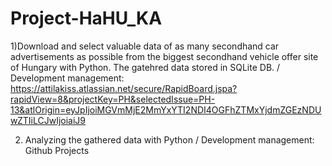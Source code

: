 # Project-HaHU_KA
1)Download and select valuable data of as many secondhand car advertisements as possible from the biggest secondhand vehicle offer site of Hungary with Python. The gatehred data stored in SQLite DB. / Development management: https://attilakiss.atlassian.net/secure/RapidBoard.jspa?rapidView=8&projectKey=PH&selectedIssue=PH-13&atlOrigin=eyJpIjoiMGVmMjE2MmYxYTI2NDI4OGFhZTMxYjdmZGEzNDUwZTIiLCJwIjoiaiJ9

2) Analyzing the gathered data with Python / Development management: Github Projects
